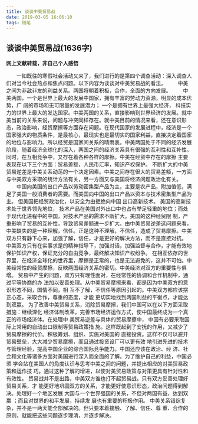 ```yaml
---
title: 谈谈中美贸易战
date: 2019-03-05 16:06:10
tags: 随笔
---
```

## 谈谈中美贸易战(1636字)
**网上文献转载，非自己个人感悟**
<!--more-->
&emsp;&emsp;一如既往的寒假社会活动又来了，我们进行的是第四个调查活动：深入调查人们对当今社会热点和焦点问题。以下内容为谈谈对中美贸易战的看法。
&emsp;&emsp;中美之间为非敌非友的利益关系。两国将朝着积极，合作，全面的方向发展。
&emsp;&emsp;中美两国，一个是世界上最大的发展中国家，拥有丰富的劳动力资源，明显的成本优势，广 阔的市场和无可限量的发展潜力； 一个是拥有世界上最强大经济， 科技实力的世界上最大的发达国家。中美两国的关系，直接影响到世界经济的发展。就中美当前的关系来说，问题与冲突同样存在。就中美目前的情况来看，还在意识形态，政治影响，经贸摩擦等方面存在问题。在现代国家的发展进程中，经济是一个国家强大的物质条件，是最核心，最现实也是最切实的国家利益，直接决定着国家的地位与影响力。所以经贸是国家间关系的晴雨表。中美两国处于不同的经济发展阶段，随着经济全球化的深入，两国之间的经济关系具有很强的互利性和互补性。同时，在互相竞争中，又存在着各种各样的摩擦。中美在经贸中存在的摩擦 主要表现在以下三个方面：贸易差额，人民币汇率，知识产权保护。 不断扩大的中美贸易逆差是中美关系动荡的一个决定因素。中美之间存在很大的贸易差额，一方面与中美双方采取的统计方法有关，另一方面又与美国将经济问题政治化有关。
&emsp;&emsp;中国向美国的出口产品以劳动密集型产品为主，主要是农产品，附加值低，满足了美国一般消费者的需要。而美国向中国的出口产品以资本与技术密集型产品为主。 但美国把经贸政治化，以安全为由拒绝向中国 出口高新技术。 美国的高新技术处于世界领先地位， 技术产品在美国对外出口中也占有举足轻重的地位；而处于现代化进程中的中国，对技术产品的需求不断扩大。美国的这种经贸限 制，严重影响了贸易的互补性，导致贸易差额进一步扩大。由中美贸易逆差这问题来看，中美缺失的是一种理解，信任。正是这种不理解，不信任，造成了贸易摩擦。中美双方只有静下心来，加强了解，信任，才是更好的解决方法，而不是直接对抗。 中美双方只有在实事求是的精神指导下，加强对话，加强监督与合作，才能有效地保护知识产权，保证充分的自由竞争，最终解决知识产权纷争。 在相互依存的世界里，在经济全球化的世界里，摩擦是正常的，也是无法避免的，这并不可怕。中美经常性的经贸摩擦，反映两国经济关系的密切。中美经济对双方的重要性与俱增。 贸易中产生的问题，双方只有理性面对，在经常性的协调和合作机制中，通过平等协商的办 法加以妥善处理。从中美贸易摩擦来看，都是因为中美双方的意识形态不同，国情不同，相 互不了解，不信任等原因引起的。中美双方都应该摆正心态，采取合作，尊重的态度，才能 更切实地找到两国利益的平衡点，才能达到双赢。 为了改善中美贸易关系，消除贸易摩擦，我们中国可以在以下方面采取措施：继续深化 经济体制改革，完善市场经济运作方式，使中国最终成为一个真正的市场经济体。在处理中 美贸易逆差与具体的贸易摩擦中， 中国有必要采取国际上常用的自动出口限制等贸易政策措 施。这样既起到了安抚的作用，又减少了贸易摩擦的代价。积极筹划、组织、实施对美国的 直接投资。这样不仅可以避开贸易壁垒，大大减少贸易摩擦，而且通过投资设厂可以更有效 地引进先进的技术与管理经验，提高中国企业的综合国际竞争能力。中国还应该在政治、经 济、社会和文化等诸多方面对美国进行深入而全面的了解。为了维护自己的利益，中国必须 学会站在美国人的角度认识与思考中美之间的问题，并提出相应的对美贸易政策和运作技 巧。通过这种了解的增进，以使对美贸易政策与对策更具有针对性和有效性。 贸易战并不是出路，中美双方谁也打不起贸易战。只有双方妥善处理好贸易关系，才 能更好地巩固双方的关系，才能更好使意识形态，政治问题得到解决。处理好一个地区发展 大国与一个世界强国的关系，不但对两国有益，达到双赢 ；而且对世界的和平发展，持续发 展也有重要的积极作用。 中美关系错综复杂，并不是一两天能全部解决的。但只要本着接触、了解、信任、尊 重、合作的原则，就能把这些问题逐步理清，并逐步解决。